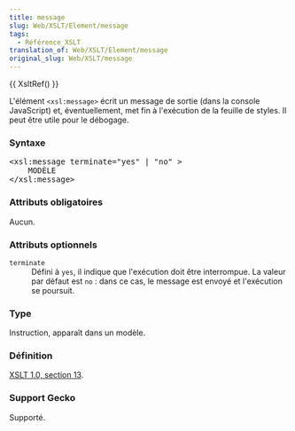 ```yaml
---
title: message
slug: Web/XSLT/Element/message
tags:
  - Référence_XSLT
translation_of: Web/XSLT/Element/message
original_slug: Web/XSLT/message
---
```

<p>
{{ XsltRef() }}
</p><p>L'élément <code>&lt;xsl:message&gt;</code> écrit un message de sortie (dans la console JavaScript) et, éventuellement, met fin à l'exécution de la feuille de styles. Il peut être utile pour le débogage.
</p>
<h3 id="Syntaxe"> Syntaxe </h3>
<pre>&lt;xsl:message terminate="yes" | "no" &gt;
	MODÈLE
&lt;/xsl:message&gt;</pre> <h3 id="Attributs_obligatoires"> Attributs obligatoires </h3>
<p>Aucun.
</p>
<h3 id="Attributs_optionnels"> Attributs optionnels </h3>
<dl><dt><code>terminate</code>
</dt><dd>Défini à <code>yes</code>, il indique que l'exécution doit être interrompue. La valeur par défaut est <code>no</code> : dans ce cas, le message est envoyé et l'exécution se poursuit.
</dd></dl>
<h3 id="Type"> Type </h3>
<p>Instruction, apparaît dans un modèle.
</p>
<h3 id="D.C3.A9finition"> Définition </h3>
<p><a href="http://www.w3.org/TR/xslt#message">XSLT 1.0, section 13</a>.
</p>
<h3 id="Support_Gecko"> Support Gecko </h3>
<p>Supporté.
</p>